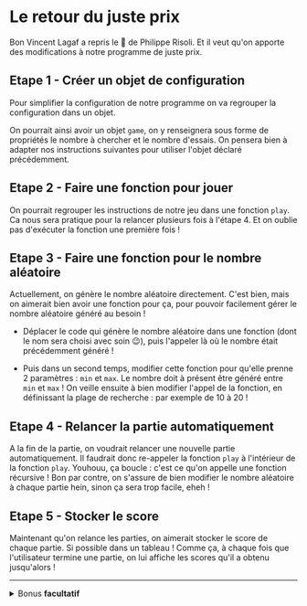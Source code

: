 # Le retour du juste prix

Bon Vincent Lagaf a repris le :microphone: de Philippe Risoli. Et il veut qu'on apporte des modifications à notre programme de juste prix.

## Etape 1 - Créer un objet de configuration

Pour simplifier la configuration de notre programme on va regrouper la configuration dans un objet.

On pourrait ainsi avoir un objet `game`, on y renseignera sous forme de propriétés le nombre à chercher et le nombre d'essais. 
On pensera bien à adapter nos instructions suivantes pour utiliser l'objet déclaré précédemment.

## Etape 2 - Faire une fonction pour jouer

On pourrait regrouper les instructions de notre jeu dans une fonction `play`. Ca nous sera pratique pour la relancer plusieurs fois à l'étape 4. Et on oublie pas d'exécuter la fonction une première fois !

## Etape 3 - Faire une fonction pour le nombre aléatoire

Actuellement, on génère le nombre aléatoire directement. C'est bien, mais on aimerait bien avoir une fonction pour ça, pour pouvoir facilement gérer le nombre aléatoire généré au besoin !

- Déplacer le code qui génère le nombre aléatoire dans une fonction (dont le nom sera choisi avec soin :wink:), puis l'appeler là où le nombre était précédemment généré !

- Puis dans un second temps, modifier cette fonction pour qu'elle prenne 2 paramètres : `min` et `max`. Le nombre  doit à présent être généré entre `min` et `max` ! On veille ensuite à bien modifier l'appel de la fonction, en définissant la plage de recherche : par exemple de 10 à 20 !

## Etape 4 - Relancer la partie automatiquement

A la fin de la partie, on voudrait relancer une nouvelle partie automatiquement. Il faudrait donc re-appeler la fonction `play` à l'intérieur de la fonction `play`. Youhouu, ça boucle : c'est ce qu'on appelle une fonction récursive ! Bon par contre, on s'assure de bien modifier le nombre aléatoire à chaque partie hein, sinon ça sera trop facile, eheh !

## Etape 5 - Stocker le score

Maintenant qu'on relance les parties, on aimerait stocker le score de chaque partie. Si possible dans un tableau ! Comme ça, à chaque fois que l'utilisateur termine une partie, on lui affiche les scores qu'il a obtenu jusqu'alors ! 

---

<details>
<summary>
  Bonus <strong>facultatif</strong>
</summary>

## Etape 6 - Laisser le choix de rejouer

Plutôt que de forcer l'utilisateur à rejouer, on va lui laisser le choix. On peut utiliser [`confirm`](https://developer.mozilla.org/fr/docs/Web/API/Window/confirm) pour ça   

Si l'utilisateur veut rejouer on execute de nouveau `play`, sinon on affiche les scores en console.

## Etape 7 - Améliorer l'affichage des scores

Lorsque l'utilisateur ne souhaite pas rejouer, on va améliorer l'affichage des scores

Pour cela on pourrait parcourir tout le tableau et afficher un message (dans une popup) pour chaque entrée du tableau du style `Partie 1 : 3 essais` puis `Partie 2 : 5 essais` et ainsi de suite.
  
(Mega bonus) Voire même, si on est motivé, afficher **tous** les scores (même format) dans **la même popup** !

</details>
